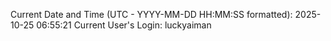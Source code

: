 Current Date and Time (UTC - YYYY-MM-DD HH:MM:SS formatted): 2025-10-25 06:55:21
Current User's Login: luckyaiman
